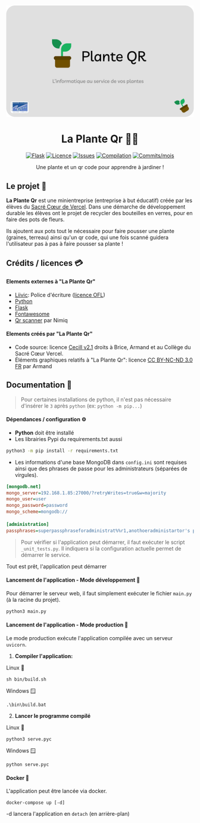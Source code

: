 
<div style="text-align: center">

<img alt="La Plante Qr bannière" src="https://raw.githubusercontent.com/minientreprise-scv/app/main/static/assets/charte/banniere.png" width="800">

# La Plante Qr 🌷📲
[![Flask](https://img.shields.io/pypi/wheel/flask?label=Flask&style=for-the-badge)](https://img.shields.io/pypi/wheel/flask?label=Flask&style=for-the-badge)
[![Licence](https://img.shields.io/badge/Licence-CeCill%20v2.1-red?style=for-the-badge)](https://github.com/minientreprise-scv/app/blob/main/LICENSE)
[![Issues](https://shields.io/github/issues/minientreprise-scv/app?display_name=tag&style=for-the-badge)](https://github.com/minientreprise-scv/app/issues)
[![Compilation](https://shields.io/github/actions/workflow/status/minientreprise-scv/app/python-app.yml?display_name=tag&style=for-the-badge)](https://github.com/minientreprise-scv/app/issues)
[![Commits/mois](https://shields.io/github/commit-activity/m/minientreprise-scv/app?display_name=tag&style=for-the-badge)](https://github.com/minientreprise-scv/app/issues)

Une plante et un qr code pour apprendre à jardiner !

</div>

## Le projet 📢


**La Plante Qr** est une minientreprise (entreprise à but éducatif) créée par les élèves du [Sacré Cœur de Vercel](https://sacrecoeurvercel.com). 
Dans une démarche de développement durable les élèves ont le projet de recycler des bouteilles en verres, pour en faire des pots de fleurs.

Ils ajoutent aux pots tout le nécessaire pour faire pousser une plante (graines, terreau) ainsi qu'un qr code, qui une fois scanné guidera l'utilisateur pas à pas à faire pousser sa plante !

## Crédits / licences 💳

#### Elements externes à "La Plante Qr"
- [Liivic](https://fonts.google.com/specimen/Livvic): Police d'écriture ([licence OFL](https://github.com/minientreprise-scv/app/blob/main/assets/charte/police/OFL.txt))
- [Python](https://www.python.org)
- [Flask](https://flask.palletsprojects.com/en/2.2.x)
- [Fontawesome](https://fontawesome.com)
- [Qr scanner](https://github.com/nimiq/qr-scanner) par Nimiq

#### Elements créés par "La Plante Qr"

- Code source: licence [Cecill v2.1](https://github.com/minientreprise-scv/app/blob/main/LICENSE) droits à Brice, Armand et au Collège du Sacré Cœur Vercel.
- Éléments graphiques relatifs à "La Plante Qr": licence [CC BY-NC-ND 3.0 FR](https://creativecommons.org/licenses/by-nc-nd/3.0/fr/) par Armand

## Documentation 📘

> Pour certaines installations de python, il n'est pas nécessaire d'insérer le `3` après `python` (ex: `python -m pip...`)

#### Dépendances / configuration ⚙️

- **Python** doit être installé 
- Les librairies Pypi du requirements.txt aussi
```bash
python3 -m pip install -r requirements.txt 
```
- Les informations d'une base MongoDB dans `config.ini` sont requises ainsi que des phrases de passe pour les administrateurs (séparées de virgules).
```ini
[mongodb.net]
mongo_server=192.168.1.85:27000/?retryWrites=true&w=majority
mongo_user=user 
mongo_password=password
mongo_scheme=mongodb://

[administration]
passphrases=superpassphraseforadministrat%%r1,anothoeradministartor's p4ssphr4se
```

> Pour vérifier si l'application peut démarrer, il faut exécuter le script `_unit_tests.py`. 
> Il indiquera si la configuration actuelle permet de démarrer le service. 

Tout est prêt, l'application peut démarrer

#### Lancement de l'application - Mode développement 🚧

Pour démarrer le serveur web, il faut simplement exécuter le fichier `main.py` (à la racine du projet).

```bash
python3 main.py
```



#### Lancement de l'application - Mode production 🚦

Le mode production exécute l'application compilée avec un serveur `uvicorn`.

1. **Compiler l'application:**

Linux 🐧
```shell
sh bin/build.sh
```
Windows 🪟
```shell
.\bin\build.bat
```

2. **Lancer le programme compilé**

Linux 🐧
```shell
python3 serve.pyc
```
Windows 🪟
```shell
python serve.pyc
```

#### Docker 🐳

L'application peut être lancée via docker.


```shell
docker-compose up [-d]
```
-d lancera l'application en `detach` (en arrière-plan)